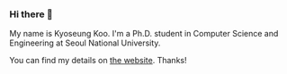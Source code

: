 ### Hi there 👋

My name is Kyoseung Koo. I'm a Ph.D. student in Computer Science and Engineering at Seoul National University.

You can find my details on [the website](https://kyoseung.me). Thanks!
